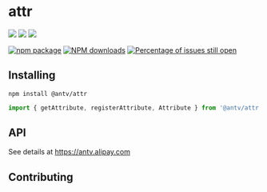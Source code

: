 # attr

[![](https://img.shields.io/travis/antvis/attr.svg)](https://travis-ci.org/antvis/attr)
![](https://img.shields.io/badge/language-javascript-red.svg)
![](https://img.shields.io/badge/license-MIT-000000.svg)

[![npm package](https://img.shields.io/npm/v/@antv/attr.svg)](https://www.npmjs.com/package/@antv/attr)
[![NPM downloads](http://img.shields.io/npm/dm/@antv/attr.svg)](https://npmjs.org/package/@antv/attr)
[![Percentage of issues still open](http://isitmaintained.com/badge/open/antvis/attr.svg)](http://isitmaintained.com/project/antvis/attr "Percentage of issues still open")



## Installing

`npm install @antv/attr`

```js
import { getAttribute, registerAttribute, Attribute } from '@antv/attr';

```

## API

See details at https://antv.alipay.com

## Contributing
